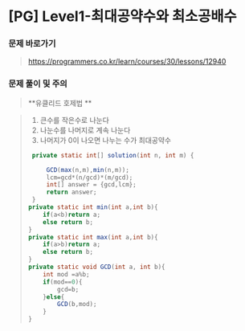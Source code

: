 # [PG] Level1-최대공약수와 최소공배수

### 문제 바로가기

>  https://programmers.co.kr/learn/courses/30/lessons/12940

### 문제 풀이 및 주의

> **유클리드 호제법 **

> 1. 큰수를 작은수로 나눈다
> 2. 나눈수를 나머지로 계속 나눈다
> 3. 나머지가 0이 나오면 나누는 수가 최대공약수
>
> ```java
>  private static int[] solution(int n, int m) {
> 
>      GCD(max(n,m),min(n,m));
>      lcm=gcd*(n/gcd)*(m/gcd);
>      int[] answer = {gcd,lcm};
>      return answer;
>  }
> private static int min(int a,int b){
>     if(a<b)return a;
>     else return b;
> }
> private static int max(int a,int b){
>     if(a>b)return a;
>     else return b;
> }
> private static void GCD(int a, int b){
>     int mod =a%b;
>     if(mod==0){
>         gcd=b;
>     }else{
>         GCD(b,mod);
>     }
> }
> ```

